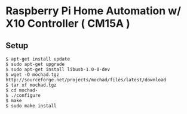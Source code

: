 Raspberry Pi Home Automation w/ X10 Controller ( CM15A )
===

Setup 
--- 
```
$ apt-get install update
$ sudo apt-get upgrade
$ sudo apt-get install libusb-1.0-0-dev
$ wget -O mochad.tgz http://sourceforge.net/projects/mochad/files/latest/download
$ tar xf mochad.tgz
$ cd mochad-
$ ./configure
$ make
$ sudo make install
```
